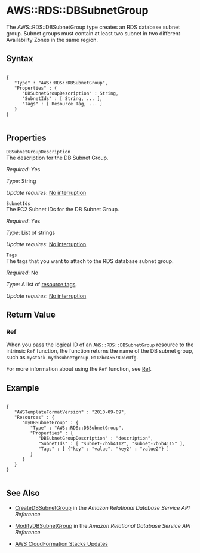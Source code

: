AWS::RDS::DBSubnetGroup
=======================

The AWS::RDS::DBSubnetGroup type creates an RDS database subnet group. Subnet groups must contain at least two subnet in two different Availability Zones in the same region.

Syntax
------

``` {.programlisting}
      
{
   "Type" : "AWS::RDS::DBSubnetGroup",
   "Properties" : {
      "DBSubnetGroupDescription" : String,
      "SubnetIds" : [ String, ... ],
      "Tags" : [ Resource Tag, ... ]
   }
}     
    
```

Properties
----------

 `DBSubnetGroupDescription`   
The description for the DB Subnet Group.

*Required*: Yes

*Type*: String

*Update requires*: [No interruption](using-cfn-updating-stacks-update-behaviors.html#update-no-interrupt)

 `SubnetIds`   
The EC2 Subnet IDs for the DB Subnet Group.

*Required*: Yes

*Type*: List of strings

*Update requires*: [No interruption](using-cfn-updating-stacks-update-behaviors.html#update-no-interrupt)

 `Tags`   
The tags that you want to attach to the RDS database subnet group.

*Required*: No

*Type*: A list of [resource tags](aws-properties-resource-tags.html "AWS CloudFormation Resource Tags Type").

*Update requires*: [No interruption](using-cfn-updating-stacks-update-behaviors.html#update-no-interrupt)

Return Value
------------

### Ref

When you pass the logical ID of an `AWS::RDS::DBSubnetGroup` resource to the intrinsic `Ref` function, the function returns the name of the DB subnet group, such as `mystack-mydbsubnetgroup-0a12bc456789de0fg`.

For more information about using the `Ref` function, see [Ref](intrinsic-function-reference-ref.html "Ref").

Example
-------

``` {.programlisting}
      
{
   "AWSTemplateFormatVersion" : "2010-09-09",
   "Resources" : {
      "myDBSubnetGroup" : {
         "Type" : "AWS::RDS::DBSubnetGroup",
         "Properties" : {
            "DBSubnetGroupDescription" : "description",
            "SubnetIds" : [ "subnet-7b5b4112", "subnet-7b5b4115" ],
            "Tags" : [ {"key" : "value", "key2" : "value2"} ]
         }
      }
   }
}     
    
```

See Also
--------

-   [CreateDBSubnetGroup](http://docs.aws.amazon.com/AmazonRDS/latest/APIReference/API_CreateDBSubnetGroup.html) in the *Amazon Relational Database Service API Reference*

-   [ModifyDBSubnetGroup](http://docs.aws.amazon.com/AmazonRDS/latest/APIReference/API_ModifyDBSubnetGroup.html) in the *Amazon Relational Database Service API Reference*

-   [AWS CloudFormation Stacks Updates](using-cfn-updating-stacks.html "AWS CloudFormation Stacks Updates")


